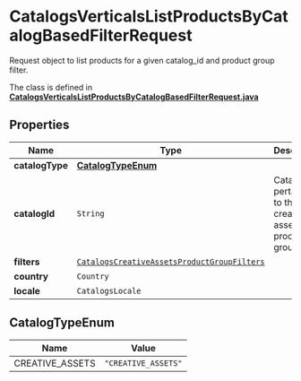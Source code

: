 

# CatalogsVerticalsListProductsByCatalogBasedFilterRequest

Request object to list products for a given catalog_id and product group filter.

The class is defined in **[CatalogsVerticalsListProductsByCatalogBasedFilterRequest.java](../../src/main/java/org/openapitools/model/CatalogsVerticalsListProductsByCatalogBasedFilterRequest.java)**

## Properties

Name | Type | Description | Notes
------------ | ------------- | ------------- | -------------
**catalogType** | [**CatalogTypeEnum**](#CatalogTypeEnum) |  | 
**catalogId** | `String` | Catalog id pertaining to the creative assets product group. | 
**filters** | [`CatalogsCreativeAssetsProductGroupFilters`](CatalogsCreativeAssetsProductGroupFilters.md) |  | 
**country** | `Country` |  | 
**locale** | `CatalogsLocale` |  | 

## CatalogTypeEnum

Name | Value
---- | -----
CREATIVE_ASSETS | `"CREATIVE_ASSETS"`







